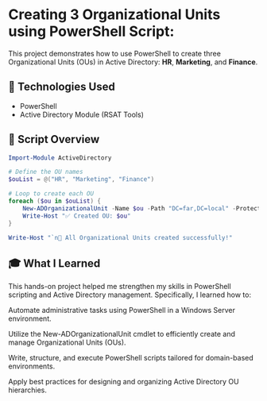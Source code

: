 # Creating 3 Organizational Units using PowerShell Script:

This project demonstrates how to use PowerShell to create three Organizational Units (OUs) in Active Directory: **HR**, **Marketing**, and **Finance**.

## 🔧 Technologies Used
- PowerShell
- Active Directory Module (RSAT Tools)

## 📜 Script Overview
```powershell
Import-Module ActiveDirectory

# Define the OU names
$ouList = @("HR", "Marketing", "Finance")

# Loop to create each OU
foreach ($ou in $ouList) {
    New-ADOrganizationalUnit -Name $ou -Path "DC=far,DC=local" -ProtectedFromAccidentalDeletion $false
    Write-Host "✅ Created OU: $ou"
}

Write-Host "`n🎉 All Organizational Units created successfully!"
```
## 🎓 What I Learned
This hands-on project helped me strengthen my skills in PowerShell scripting and Active Directory management. Specifically, I learned how to:

Automate administrative tasks using PowerShell in a Windows Server environment.

Utilize the New-ADOrganizationalUnit cmdlet to efficiently create and manage Organizational Units (OUs).

Write, structure, and execute PowerShell scripts tailored for domain-based environments.

Apply best practices for designing and organizing Active Directory OU hierarchies.

